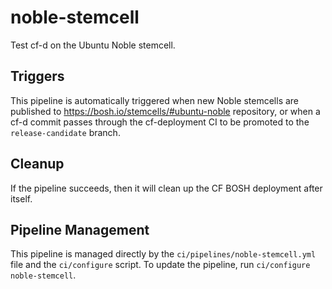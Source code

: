 # noble-stemcell

Test cf-d on the Ubuntu Noble stemcell.

## Triggers

This pipeline is automatically triggered when new Noble stemcells are published to https://bosh.io/stemcells/#ubuntu-noble repository, or when a cf-d commit passes through the cf-deployment CI to be promoted to the `release-candidate` branch.

## Cleanup

If the pipeline succeeds, then it will clean up the CF BOSH deployment after itself.

## Pipeline Management

This pipeline is managed directly by the `ci/pipelines/noble-stemcell.yml` file and the `ci/configure` script. To update the pipeline, run `ci/configure noble-stemcell`.